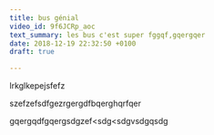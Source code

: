 ```yaml
---
title: bus génial
video_id: 9f6JCRp_aoc
text_summary: les bus c'est super fggqf,gqergqer
date: 2018-12-19 22:32:50 +0100
draft: true

---
```

lrkglkepejsfefz

szefzefsdfgezrgergdfbqerghqrfqer

gqergqdfgqergsdgzef<sdg<sdgvsdgqsdg
